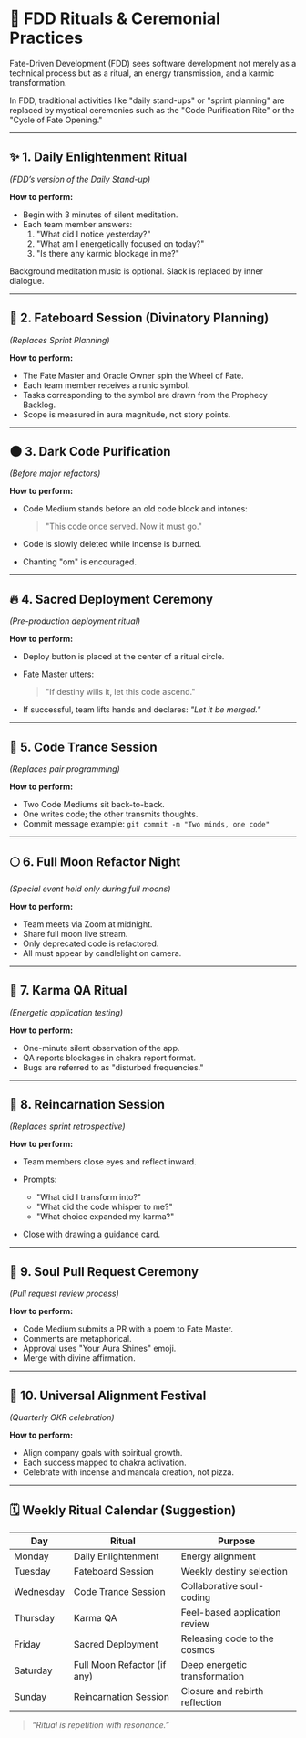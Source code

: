 # 🔮 FDD Rituals & Ceremonial Practices

Fate-Driven Development (FDD) sees software development not merely as a technical process but as a ritual, an energy transmission, and a karmic transformation.

In FDD, traditional activities like "daily stand-ups" or "sprint planning" are replaced by mystical ceremonies such as the "Code Purification Rite" or the "Cycle of Fate Opening."

---

## ✨ 1. Daily Enlightenment Ritual

_(FDD’s version of the Daily Stand-up)_

**How to perform:**

- Begin with 3 minutes of silent meditation.
- Each team member answers:
  1. "What did I notice yesterday?"
  2. "What am I energetically focused on today?"
  3. "Is there any karmic blockage in me?"

Background meditation music is optional. Slack is replaced by inner dialogue.

---

## 🔮 2. Fateboard Session (Divinatory Planning)

_(Replaces Sprint Planning)_

**How to perform:**

- The Fate Master and Oracle Owner spin the Wheel of Fate.
- Each team member receives a runic symbol.
- Tasks corresponding to the symbol are drawn from the Prophecy Backlog.
- Scope is measured in aura magnitude, not story points.

---

## 🌑 3. Dark Code Purification

_(Before major refactors)_

**How to perform:**

- Code Medium stands before an old code block and intones:

  > "This code once served. Now it must go."

- Code is slowly deleted while incense is burned.
- Chanting "om" is encouraged.

---

## 🔥 4. Sacred Deployment Ceremony

_(Pre-production deployment ritual)_

**How to perform:**

- Deploy button is placed at the center of a ritual circle.
- Fate Master utters:

  > "If destiny wills it, let this code ascend."

- If successful, team lifts hands and declares: _"Let it be merged."_

---

## 🧘 5. Code Trance Session

_(Replaces pair programming)_

**How to perform:**

- Two Code Mediums sit back-to-back.
- One writes code; the other transmits thoughts.
- Commit message example: `git commit -m "Two minds, one code"`

---

## 🌕 6. Full Moon Refactor Night

_(Special event held only during full moons)_

**How to perform:**

- Team meets via Zoom at midnight.
- Share full moon live stream.
- Only deprecated code is refactored.
- All must appear by candlelight on camera.

---

## 🧿 7. Karma QA Ritual

_(Energetic application testing)_

**How to perform:**

- One-minute silent observation of the app.
- QA reports blockages in chakra report format.
- Bugs are referred to as "disturbed frequencies."

---

## 🔁 8. Reincarnation Session

_(Replaces sprint retrospective)_

**How to perform:**

- Team members close eyes and reflect inward.
- Prompts:
  - "What did I transform into?"
  - "What did the code whisper to me?"
  - "What choice expanded my karma?"

- Close with drawing a guidance card.

---

## 📣 9. Soul Pull Request Ceremony

_(Pull request review process)_

**How to perform:**

- Code Medium submits a PR with a poem to Fate Master.
- Comments are metaphorical.
- Approval uses "Your Aura Shines" emoji.
- Merge with divine affirmation.

---

## 🧬 10. Universal Alignment Festival

_(Quarterly OKR celebration)_

**How to perform:**

- Align company goals with spiritual growth.
- Each success mapped to chakra activation.
- Celebrate with incense and mandala creation, not pizza.

---

## 🗓️ Weekly Ritual Calendar (Suggestion)

| Day       | Ritual                      | Purpose                        |
| --------- | --------------------------- | ------------------------------ |
| Monday    | Daily Enlightenment         | Energy alignment               |
| Tuesday   | Fateboard Session           | Weekly destiny selection       |
| Wednesday | Code Trance Session         | Collaborative soul-coding      |
| Thursday  | Karma QA                    | Feel-based application review  |
| Friday    | Sacred Deployment           | Releasing code to the cosmos   |
| Saturday  | Full Moon Refactor (if any) | Deep energetic transformation  |
| Sunday    | Reincarnation Session       | Closure and rebirth reflection |

> _“Ritual is repetition with resonance.”_
